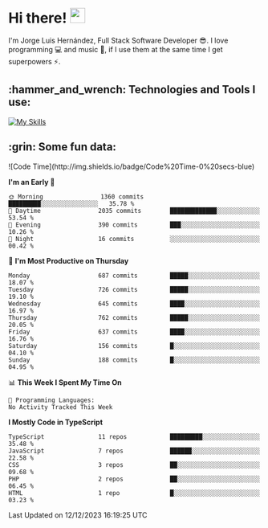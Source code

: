 <h1 align="left">
 <abc>
  <br>Hi there! <img src="https://user-images.githubusercontent.com/42378118/110234147-e3259600-7f4e-11eb-95be-0c4047144dea.gif" width="30"><br>
 </abc>
</h1>

I'm Jorge Luis Hernández, Full Stack Software Developer :sunglasses:. I love programming :computer: and music :musical_score:, if I use them at the same time I get superpowers :zap:. 


<h2 align="left">:hammer_and_wrench: Technologies and Tools I use:</h2>

[![My Skills](https://skillicons.dev/icons?i=js,ts,html,css,py,vue,react,next,nest,postgres,mysql)](https://skillicons.dev)

<h2 align="left">:grin: Some fun data:</h2>
<!--START_SECTION:waka-->
![Code Time](http://img.shields.io/badge/Code%20Time-0%20secs-blue)

**I'm an Early 🐤** 

```text
🌞 Morning                1360 commits        █████████░░░░░░░░░░░░░░░░   35.78 % 
🌆 Daytime                2035 commits        █████████████░░░░░░░░░░░░   53.54 % 
🌃 Evening                390 commits         ███░░░░░░░░░░░░░░░░░░░░░░   10.26 % 
🌙 Night                  16 commits          ░░░░░░░░░░░░░░░░░░░░░░░░░   00.42 % 
```
📅 **I'm Most Productive on Thursday** 

```text
Monday                   687 commits         █████░░░░░░░░░░░░░░░░░░░░   18.07 % 
Tuesday                  726 commits         █████░░░░░░░░░░░░░░░░░░░░   19.10 % 
Wednesday                645 commits         ████░░░░░░░░░░░░░░░░░░░░░   16.97 % 
Thursday                 762 commits         █████░░░░░░░░░░░░░░░░░░░░   20.05 % 
Friday                   637 commits         ████░░░░░░░░░░░░░░░░░░░░░   16.76 % 
Saturday                 156 commits         █░░░░░░░░░░░░░░░░░░░░░░░░   04.10 % 
Sunday                   188 commits         █░░░░░░░░░░░░░░░░░░░░░░░░   04.95 % 
```


📊 **This Week I Spent My Time On** 

```text
💬 Programming Languages: 
No Activity Tracked This Week
```

**I Mostly Code in TypeScript** 

```text
TypeScript               11 repos            █████████░░░░░░░░░░░░░░░░   35.48 % 
JavaScript               7 repos             ██████░░░░░░░░░░░░░░░░░░░   22.58 % 
CSS                      3 repos             ██░░░░░░░░░░░░░░░░░░░░░░░   09.68 % 
PHP                      2 repos             ██░░░░░░░░░░░░░░░░░░░░░░░   06.45 % 
HTML                     1 repo              █░░░░░░░░░░░░░░░░░░░░░░░░   03.23 % 
```




 Last Updated on 12/12/2023 16:19:25 UTC
<!--END_SECTION:waka-->
